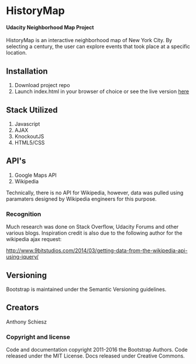 HistoryMap
====================================
#### Udacity Neighborhood Map Project

HistoryMap is an interactive neighborhood map of New York City. By selecting a century, the user can explore events that took place at a specific location.

## Installation
1. Download project repo
2. Launch index.html in your browser of choice or see the live version <a href="https://anthonyschiesz.github.io/historymap/">here</a>

## Stack Utilized
1. Javascript
2. AJAX
3. KnockoutJS
4. HTML5/CSS

## API's
1. Google Maps API
2. Wikipedia

Technically, there is no API for Wikipedia, however, data was pulled using paramaters designed by Wikipedia engineers for this purpose.

### Recognition
Much research was done on Stack Overflow, Udacity Forums and other various blogs. 
Inspiration credit is also due to the following author for the wikipedia ajax request:

http://www.9bitstudios.com/2014/03/getting-data-from-the-wikipedia-api-using-jquery/


## Versioning

Bootstrap is maintained under the Semantic Versioning guidelines.

## Creators

Anthony Schiesz

### Copyright and license

Code and documentation copyright 2011-2016 the Bootstrap Authors. Code released under the MIT License. Docs released under Creative Commons.
